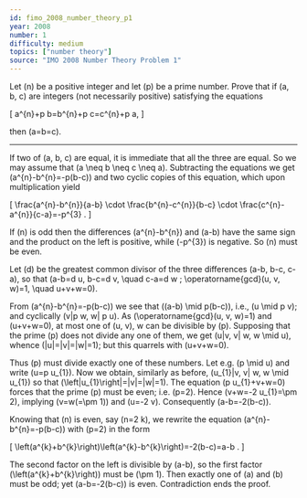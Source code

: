 ```yaml
---
id: fimo_2008_number_theory_p1
year: 2008
number: 1
difficulty: medium
topics: ["number theory"]
source: "IMO 2008 Number Theory Problem 1"
---
```


Let \(n\) be a positive integer and let \(p\) be a prime number. Prove that if \(a, b, c\) are integers (not necessarily positive) satisfying the equations

\[
a^{n}+p b=b^{n}+p c=c^{n}+p a,
\]

then \(a=b=c\).

---
If two of \(a, b, c\) are equal, it is immediate that all the three are equal. So we may assume that \(a \neq b \neq c \neq a\). Subtracting the equations we get \(a^{n}-b^{n}=-p(b-c)\) and two cyclic copies of this equation, which upon multiplication yield

\[
\frac{a^{n}-b^{n}}{a-b} \cdot \frac{b^{n}-c^{n}}{b-c} \cdot \frac{c^{n}-a^{n}}{c-a}=-p^{3} .
\]

If \(n\) is odd then the differences \(a^{n}-b^{n}\) and \(a-b\) have the same sign and the product on the left is positive, while \(-p^{3}\) is negative. So \(n\) must be even.

Let \(d\) be the greatest common divisor of the three differences \(a-b, b-c, c-a\), so that \(a-b=d u, b-c=d v, \quad c-a=d w ; \operatorname{gcd}(u, v, w)=1, \quad u+v+w=0\).

From \(a^{n}-b^{n}=-p(b-c)\) we see that \((a-b) \mid p(b-c)\), i.e., \(u \mid p v\); and cyclically \(v|p w, w| p u\). As \(\operatorname{gcd}(u, v, w)=1\) and \(u+v+w=0\), at most one of \(u, v\), w can be divisible by \(p\). Supposing that the prime \(p\) does not divide any one of them, we get \(u|v, v| w, w \mid u\), whence \(|u|=|v|=|w|=1\); but this quarrels with \(u+v+w=0\).

Thus \(p\) must divide exactly one of these numbers. Let e.g. \(p \mid u\) and write \(u=p u_{1}\). Now we obtain, similarly as before, \(u_{1}|v, v| w, w \mid u_{1}\) so that \(\left|u_{1}\right|=|v|=|w|=1\). The equation \(p u_{1}+v+w=0\) forces that the prime \(p\) must be even; i.e. \(p=2\). Hence \(v+w=-2 u_{1}=\pm 2\), implying \(v=w(=\pm 1)\) and \(u=-2 v\). Consequently \(a-b=-2(b-c)\).

Knowing that \(n\) is even, say \(n=2 k\), we rewrite the equation \(a^{n}-b^{n}=-p(b-c)\) with \(p=2\) in the form

\[
\left(a^{k}+b^{k}\right)\left(a^{k}-b^{k}\right)=-2(b-c)=a-b .
\]

The second factor on the left is divisible by \(a-b\), so the first factor \(\left(a^{k}+b^{k}\right)\) must be \(\pm 1\). Then exactly one of \(a\) and \(b\) must be odd; yet \(a-b=-2(b-c)\) is even. Contradiction ends the proof.
